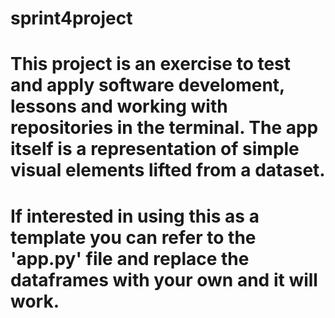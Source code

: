 # sprint4project
# This project is an exercise to test and apply software develoment, lessons and working with repositories in the terminal. The app itself is a representation of simple visual elements lifted from a dataset.
# If interested in using this as a template you can refer to the 'app.py' file and replace the dataframes with your own and it will work.